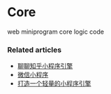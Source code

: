 # Core
web miniprogram core logic code


### Related articles
- [聊聊知乎小程序引擎](https://zhuanlan.zhihu.com/p/336829338)
- [微信小程序](https://developers.weixin.qq.com/miniprogram/dev/framework/quickstart/#%E5%B0%8F%E7%A8%8B%E5%BA%8F%E6%8A%80%E6%9C%AF%E5%8F%91%E5%B1%95%E5%8F%B2)
- [打造一个轻量的小程序引擎](https://juejin.cn/post/6962028699872919559)
